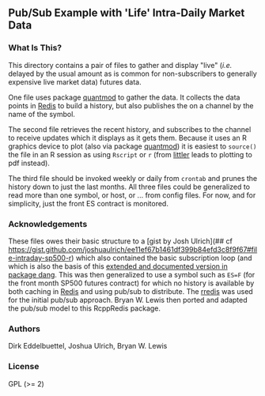 
## Pub/Sub Example with 'Life' Intra-Daily Market Data

### What Is This?

This directory contains a pair of files to gather and display "live" (_i.e._
delayed by the usual amount as is common for non-subscribers to generally
expensive live market data) futures data.

One file uses package [quantmod](https://cloud.r-project.org/package=quantmod)
to gather the data. It collects the data points in [Redis](https://redis.io) to
build a history, but also publishes the on a channel by the name of the symbol.

The second file retrieves the recent history, and subscribes to the channel to
receive updates which it displays as it gets them.  Because it uses an R
graphics device to plot (also via package
[quantmod](https://cloud.r-project.org/package=quantmod)) it is easiest to
`source()` the file in an R session as using `Rscript` or `r` (from
[littler](https://cloud.r-project.org/package=quantmod) leads to plotting to pdf
instead).

The third file should be invoked weekly or daily from `crontab` and prunes the
history down to just the last months.  All three files could be generalized to
read more than one symbol, or host, or ... from config files.  For now, and for
simplicity, just the front ES contract is monitored.

### Acknowledgements

These files owes their basic structure to a [gist by Josh Ulrich](## cf
https://gist.github.com/joshuaulrich/ee11ef67b1461df399b84efd3c8f9f67#file-intraday-sp500-r)
which also contained the basic subscription loop (and which is also the basis of
this [extended and documented version in package
dang](https://github.com/eddelbuettel/dang/blob/master/R/intradayMarketMonitor.R). This
was then generalized to use a symbol such as `ES=F` (for the front month SP500
futures contract) for which no history is available by both caching in [Redis](https://redis.io)
and using pub/sub to distribute.  The
[rredis](https://cloud.r-project.org/package=rredis) was used for the initial
pub/sub approach.  Bryan W. Lewis then ported and adapted the pub/sub model to
this RcppRedis package.

### Authors

Dirk Eddelbuettel, Joshua Ulrich, Bryan W. Lewis

### License

GPL (>= 2)
